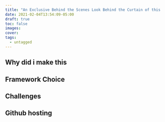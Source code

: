 ```yaml
---
title: "An Exclusive Behind the Scenes Look Behind the Curtain of this Very Website"
date: 2021-02-04T13:54:09-05:00
draft: true
toc: false
images: 
cover: 
tags:
  - untagged
---
```


## Why did i make this

## Framework Choice

## Challenges

## Github hosting

##